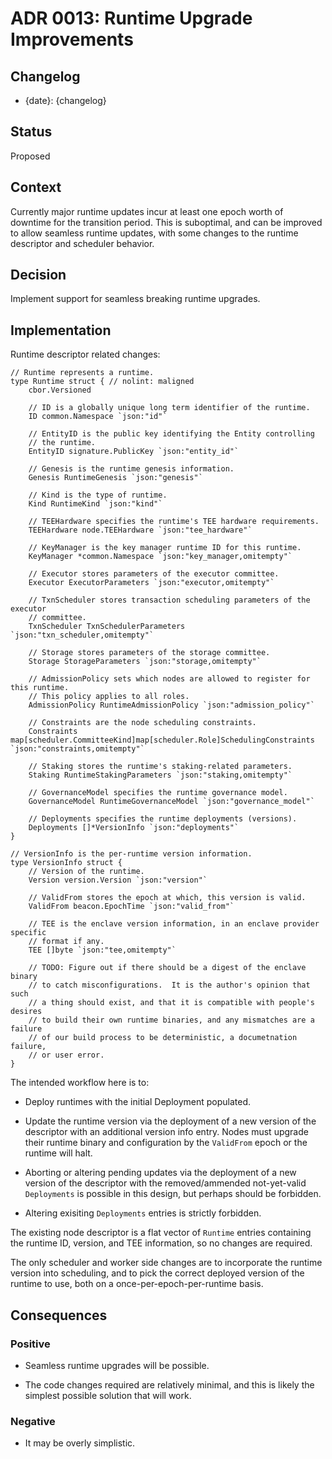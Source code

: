 # ADR 0013: Runtime Upgrade Improvements

## Changelog

- {date}: {changelog}

## Status

Proposed

## Context

Currently major runtime updates incur at least one epoch worth of downtime
for the transition period.  This is suboptimal, and can be improved to allow
seamless runtime updates, with some changes to the runtime descriptor and
scheduler behavior.

## Decision

Implement support for seamless breaking runtime upgrades.

## Implementation

Runtime descriptor related changes:

```golang
// Runtime represents a runtime.
type Runtime struct { // nolint: maligned
	cbor.Versioned

	// ID is a globally unique long term identifier of the runtime.
	ID common.Namespace `json:"id"`

	// EntityID is the public key identifying the Entity controlling
	// the runtime.
	EntityID signature.PublicKey `json:"entity_id"`

	// Genesis is the runtime genesis information.
	Genesis RuntimeGenesis `json:"genesis"`

	// Kind is the type of runtime.
	Kind RuntimeKind `json:"kind"`

	// TEEHardware specifies the runtime's TEE hardware requirements.
	TEEHardware node.TEEHardware `json:"tee_hardware"`

	// KeyManager is the key manager runtime ID for this runtime.
	KeyManager *common.Namespace `json:"key_manager,omitempty"`

	// Executor stores parameters of the executor committee.
	Executor ExecutorParameters `json:"executor,omitempty"`

	// TxnScheduler stores transaction scheduling parameters of the executor
	// committee.
	TxnScheduler TxnSchedulerParameters `json:"txn_scheduler,omitempty"`

	// Storage stores parameters of the storage committee.
	Storage StorageParameters `json:"storage,omitempty"`

	// AdmissionPolicy sets which nodes are allowed to register for this runtime.
	// This policy applies to all roles.
	AdmissionPolicy RuntimeAdmissionPolicy `json:"admission_policy"`

	// Constraints are the node scheduling constraints.
	Constraints map[scheduler.CommitteeKind]map[scheduler.Role]SchedulingConstraints `json:"constraints,omitempty"`

	// Staking stores the runtime's staking-related parameters.
	Staking RuntimeStakingParameters `json:"staking,omitempty"`

	// GovernanceModel specifies the runtime governance model.
	GovernanceModel RuntimeGovernanceModel `json:"governance_model"`

	// Deployments specifies the runtime deployments (versions).
	Deployments []*VersionInfo `json:"deployments"`
}

// VersionInfo is the per-runtime version information.
type VersionInfo struct {
	// Version of the runtime.
	Version version.Version `json:"version"`

	// ValidFrom stores the epoch at which, this version is valid.
	ValidFrom beacon.EpochTime `json:"valid_from"`

	// TEE is the enclave version information, in an enclave provider specific
	// format if any.
	TEE []byte `json:"tee,omitempty"`

	// TODO: Figure out if there should be a digest of the enclave binary
	// to catch misconfigurations.  It is the author's opinion that such
	// a thing should exist, and that it is compatible with people's desires
	// to build their own runtime binaries, and any mismatches are a failure
	// of our build process to be deterministic, a documetnation failure,
	// or user error.
}
```

The intended workflow here is to:

- Deploy runtimes with the initial Deployment populated.

- Update the runtime version via the deployment of a new version
  of the descriptor with an additional version info entry.  Nodes
  must upgrade their runtime binary and configuration by the
  `ValidFrom` epoch or the runtime will halt.

- Aborting or altering pending updates via the deployment of a new version
  of the descriptor with the removed/ammended not-yet-valid `Deployments`
  is possible in this design, but perhaps should be forbidden.

- Altering exisiting `Deployments` entries is strictly forbidden.

The existing node descriptor is a flat vector of `Runtime` entries
containing the runtime ID, version, and TEE information, so no changes
are required.

The only scheduler and worker side changes are to incorporate the runtime
version into scheduling, and to pick the correct deployed version of the
runtime to use, both on a once-per-epoch-per-runtime basis.

## Consequences


### Positive

- Seamless runtime upgrades will be possible.

- The code changes required are relatively minimal, and this is likely
  the simplest possible solution that will work.

### Negative

- It may be overly simplistic.
